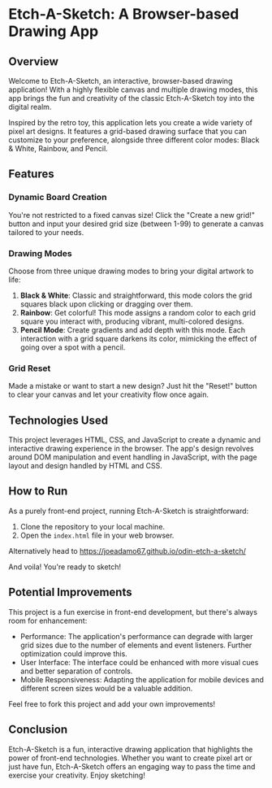 # Etch-A-Sketch: A Browser-based Drawing App

## Overview

Welcome to Etch-A-Sketch, an interactive, browser-based drawing application! With a highly flexible canvas and multiple drawing modes, this app brings the fun and creativity of the classic Etch-A-Sketch toy into the digital realm.

Inspired by the retro toy, this application lets you create a wide variety of pixel art designs. It features a grid-based drawing surface that you can customize to your preference, alongside three different color modes: Black & White, Rainbow, and Pencil.

## Features

### Dynamic Board Creation

You're not restricted to a fixed canvas size! Click the "Create a new grid!" button and input your desired grid size (between 1-99) to generate a canvas tailored to your needs.

### Drawing Modes

Choose from three unique drawing modes to bring your digital artwork to life:

1. **Black & White**: Classic and straightforward, this mode colors the grid squares black upon clicking or dragging over them.
2. **Rainbow**: Get colorful! This mode assigns a random color to each grid square you interact with, producing vibrant, multi-colored designs.
3. **Pencil Mode**: Create gradients and add depth with this mode. Each interaction with a grid square darkens its color, mimicking the effect of going over a spot with a pencil.

### Grid Reset

Made a mistake or want to start a new design? Just hit the "Reset!" button to clear your canvas and let your creativity flow once again.

## Technologies Used

This project leverages HTML, CSS, and JavaScript to create a dynamic and interactive drawing experience in the browser. The app's design revolves around DOM manipulation and event handling in JavaScript, with the page layout and design handled by HTML and CSS.

## How to Run

As a purely front-end project, running Etch-A-Sketch is straightforward:

1. Clone the repository to your local machine.
2. Open the `index.html` file in your web browser.

Alternatively head to 
https://joeadamo67.github.io/odin-etch-a-sketch/

And voila! You're ready to sketch!

## Potential Improvements

This project is a fun exercise in front-end development, but there's always room for enhancement:

- Performance: The application's performance can degrade with larger grid sizes due to the number of elements and event listeners. Further optimization could improve this.
- User Interface: The interface could be enhanced with more visual cues and better separation of controls.
- Mobile Responsiveness: Adapting the application for mobile devices and different screen sizes would be a valuable addition.

Feel free to fork this project and add your own improvements!

## Conclusion

Etch-A-Sketch is a fun, interactive drawing application that highlights the power of front-end technologies. Whether you want to create pixel art or just have fun, Etch-A-Sketch offers an engaging way to pass the time and exercise your creativity. Enjoy sketching!
